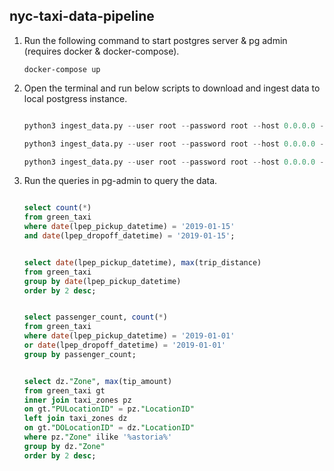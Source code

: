 
## nyc-taxi-data-pipeline

1. Run the following command to start postgres server & pg admin (requires docker & docker-compose).
    
    `docker-compose up`


2. Open the terminal and run below scripts to download and ingest data to local postgress instance.

    ```python
    
    python3 ingest_data.py --user root --password root --host 0.0.0.0 --port 5432 --db ny_taxi --table_name yellow_taxi --url https://github.com/DataTalksClub/nyc-tlc-data/releases/download/yellow/yellow_tripdata_2020-01.csv.gz

    python3 ingest_data.py --user root --password root --host 0.0.0.0 --port 5432 --db ny_taxi --table_name green_taxi --url https://github.com/DataTalksClub/nyc-tlc-data/releases/download/green/green_tripdata_2019-01.csv.gz

    python3 ingest_data.py --user root --password root --host 0.0.0.0 --port 5432 --db ny_taxi --table_name taxi_zones --url https://s3.amazonaws.com/nyc-tlc/misc/taxi+_zone_lookup.csv
    ```


3. Run the queries in pg-admin to query the data.

    ```sql

    select count(*)
    from green_taxi
    where date(lpep_pickup_datetime) = '2019-01-15'
    and date(lpep_dropoff_datetime) = '2019-01-15';


    select date(lpep_pickup_datetime), max(trip_distance)
    from green_taxi
    group by date(lpep_pickup_datetime)
    order by 2 desc;


    select passenger_count, count(*)
    from green_taxi
    where date(lpep_pickup_datetime) = '2019-01-01'
    or date(lpep_dropoff_datetime) = '2019-01-01'
    group by passenger_count;


    select dz."Zone", max(tip_amount)
    from green_taxi gt
    inner join taxi_zones pz
    on gt."PULocationID" = pz."LocationID"
    left join taxi_zones dz
    on gt."DOLocationID" = dz."LocationID"
    where pz."Zone" ilike '%astoria%'
    group by dz."Zone"
    order by 2 desc;
    ```
